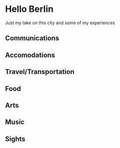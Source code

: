 # Hello Berlin
Just my take on this city and some of my experiences

## Communications
## Accomodations
## Travel/Transportation

## Food
## Arts
## Music

## Sights
